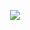 <p align="center">

<img src="https://github.com/enfyna/enfyna/assets/91965312/c769c43d-39e5-4cfe-8bcd-4598b32e544b" />

</p>
